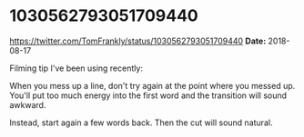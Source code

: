 # 1030562793051709440
https://twitter.com/TomFrankly/status/1030562793051709440
**Date:** 2018-08-17

Filming tip I've been using recently:

When you mess up a line, don't try again at the point where you messed up. You'll put too much energy into the first word and the transition will sound awkward.

Instead, start again a few words back. Then the cut will sound natural.
